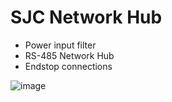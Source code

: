 # SJC Network Hub

- Power input filter
- RS-485 Network Hub
- Endstop connections

![image](https://github.com/tgiacomellibr/sjc_hub/assets/11637388/559eb0f0-286e-4c17-8977-41f9e586aeb3)
